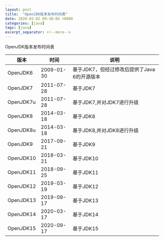 ```yaml
---
layout: post
title:  "OpenJDK版本发布时间表"
date: 2020-03-02 09:38:04 +0800
categories: [java]
tags: [java]
excerpt_separator: <!--more-->
---
```

OpenJDK版本发布时间表
<!--more-->

| 版本      | 时间       | 说明                                        |
|-----------|------------|-------------------------------------------|
| OpenJDK6  | 2009-01-30 | 基于JDK7，但经过修改后提供了Java 6的开源版本 |
| OpenJDK7  | 2011-07-28 | 基于JDK7                                    |
| OpenJDK7u | 2011-07-28 | 基于JDK7,并对JDK7进行升级                   |
| OpenJDK8  | 2014-03-18 | 基于JDK8                                    |
| OpenJDK8u | 2014-03-18 | 基于JDK8,并对JDK8进行升级                   |
| OpenJDK9  | 2017-09-21 | 基于JDK9                                    |
| OpenJDK10 | 2018-03-21 | 基于JDK10                                   |
| OpenJDK11 | 2018-09-25 | 基于JDK11                                   |
| OpenJDK12 | 2019-03-19 | 基于JDK12                                   |
| OpenJDK13 | 2019-09-17 | 基于JDK13                                   |
| OpenJDK14 | 2020-03-17 | 基于JDK14                                   |
| OpenJDK15 | 2020-09-17 | 基于JDK15                                   |